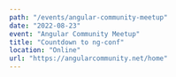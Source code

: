 ```yaml
---
path: "/events/angular-community-meetup"
date: "2022-08-23"
event: "Angular Community Meetup"
title: "Countdown to ng-conf"
location: "Online"
url: "https://angularcommunity.net/home"
---
```

